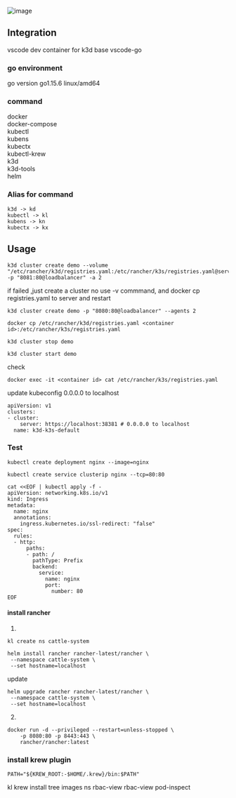 ![image](https://socialify.git.ci/zengzhengrong/dev_k3d/image?description=1&font=Inter&forks=1&language=1&logo=https%3A%2F%2Fgithub.com%2Francher%2Fk3d%2Fraw%2Fmain%2Fdocs%2Fstatic%2Fimg%2Fk3d_logo_black_blue.svg&owner=1&pattern=Floating%20Cogs&stargazers=1&theme=Light)

## Integration 
vscode dev container for k3d base vscode-go



### go environment
go version go1.15.6 linux/amd64


### command
docker  
docker-compose  
kubectl  
kubens  
kubectx  
kubectl-krew  
k3d  
k3d-tools  
helm  


### Alias for command
```
k3d -> kd
kubectl -> kl
kubens -> kn
kubectx -> kx
```

## Usage

```
k3d cluster create demo --volume "/etc/rancher/k3d/registries.yaml:/etc/rancher/k3s/registries.yaml@server[0]" -p "8081:80@loadbalancer" -a 2
```
if failed ,just create a cluster no use -v commmand, and docker cp registries.yaml to server and restart
```
k3d cluster create demo -p "8080:80@loadbalancer" --agents 2
```

```
docker cp /etc/rancher/k3d/registries.yaml <container id>:/etc/rancher/k3s/registries.yaml
```

```
k3d cluster stop demo
```

```
k3d cluster start demo
```

check 
```
docker exec -it <container id> cat /etc/rancher/k3s/registries.yaml
```


update kubeconfig 0.0.0.0 to localhost

```
apiVersion: v1
clusters:
- cluster:
    server: https://localhost:38381 # 0.0.0.0 to localhost
  name: k3d-k3s-default
```

### Test

```
kubectl create deployment nginx --image=nginx
```

```
kubectl create service clusterip nginx --tcp=80:80
```

```
cat <<EOF | kubectl apply -f -
apiVersion: networking.k8s.io/v1
kind: Ingress
metadata:
  name: nginx
  annotations:
    ingress.kubernetes.io/ssl-redirect: "false"
spec:
  rules:
  - http:
      paths:
      - path: /
        pathType: Prefix
        backend:
          service:
            name: nginx
            port:
              number: 80
EOF
```

#### install rancher

1.
```
kl create ns cattle-system
```

```
helm install rancher rancher-latest/rancher \
 --namespace cattle-system \
 --set hostname=localhost
```
update 
```
helm upgrade rancher rancher-latest/rancher \
 --namespace cattle-system \
 --set hostname=localhost
```

2.
```
docker run -d --privileged --restart=unless-stopped \
    -p 8080:80 -p 8443:443 \
    rancher/rancher:latest
```

### install krew plugin

```
PATH="${KREW_ROOT:-$HOME/.krew}/bin:$PATH"
```

kl krew install tree images ns rbac-view rbac-view pod-inspect
